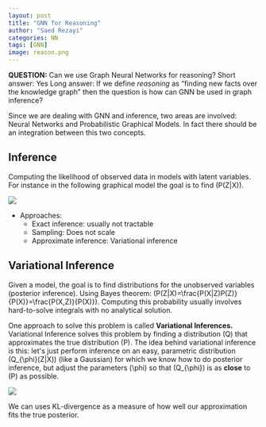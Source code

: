 ```yaml
---
layout: post
title: "GNN for Reasoning"
author: "Saed Rezayi"
categories: NN
tags: [GNN]
image: reason.png
---
```


**QUESTION:**  Can we use Graph Neural Networks for reasoning?
Short answer: Yes
Long answer: If we define *reasoning* as “finding new facts over the knowledge graph” then the question is how can GNN be used in graph inference?

Since we are dealing with GNN and inference, two areas are involved: Neural Networks and Probabilistic Graphical Models. In fact there should be an integration between this two concepts.

## Inference

Computing the likelihood of observed data in models with latent variables. For instance in the following graphical model the goal is to find \(P(Z|X)\).

![](https://paper-attachments.dropbox.com/s_ACD8843D58A10AD799AE266302228E63B7692ABF84D737D63C8DB752F21F149B_1571713473507_Screenshot+from+2019-10-21+23-04-14.png)

- Approaches:
    - Exact inference: usually not tractable
    - Sampling: Does not scale
    - Approximate inference: Variational inference


## Variational Inference

Given a model, the goal is to find distributions for the unobserved variables (posterior inference). Using Bayes theorem: \(P(Z|X)=\frac{P(X|Z)P(Z)}{P(X)}=\frac{P(X,Z)}{P(X)}\). Computing this probability usually involves hard-to-solve integrals with no analytical solution.

One approach to solve this problem is called **Variational Inferences.** Variational Inference solves this problem by finding a distribution \(Q\) that approximates the true distribution \(P\). The idea behind variational inference is this: let's just perform inference on an easy, parametric distribution \(Q_{\phi}(Z|X)\) (like a Gaussian) for which we know how to do posterior inference, but adjust the parameters \(\phi\) so that \(Q_{\phi}\) is as **close** to \(P\) as possible.


![](https://paper-attachments.dropbox.com/s_ACD8843D58A10AD799AE266302228E63B7692ABF84D737D63C8DB752F21F149B_1571706706043_Screenshot+from+2019-10-21+21-11-35.png)

We can uses KL-divergence as a measure of how well our approximation fits the true posterior.